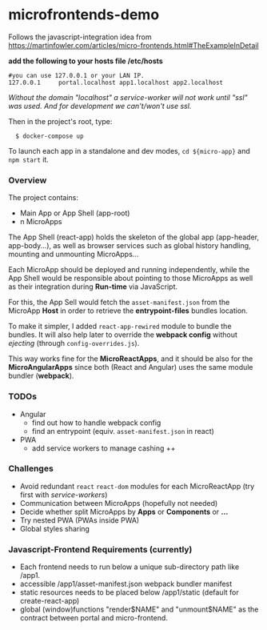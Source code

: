 # microfrontends-demo

Follows the javascript-integration idea from https://martinfowler.com/articles/micro-frontends.html#TheExampleInDetail

**add the following to your hosts file /etc/hosts**
````
#you can use 127.0.0.1 or your LAN IP.
127.0.0.1     portal.localhost app1.localhost app2.localhost
````
_Without the domain "localhost" a service-worker will not work until "ssl" was used. And for development we can't/won't use ssl._

Then in the project's root, type:

```
  $ docker-compose up
```

To launch each app in a standalone and dev modes, ``cd ${micro-app}`` and ``npm start`` it.

### Overview
The project contains:
 - Main App or App Shell (app-root)
 - n MicroApps
 
The App Shell (react-app) holds the skeleton of the global app (app-header, app-body...), as well as browser services such as global history handling, mounting and unmounting MicroApps...

Each MicroApp should be deployed and running independently, while the App Shell would be responsible about pointing to those MicroApps as well as their integration during **Run-time** via JavaScript.

For this, the App Sell would fetch the ``asset-manifest.json`` from the MicroApp **Host** in order to retrieve the **entrypoint-files** bundles location.

To make it simpler, I added ``react-app-rewired`` module to bundle the bundles.
It will also help later to override the **webpack config** without *ejecting* (through ``config-overrides.js``).

This way works fine for the **MicroReactApps**, and it should be also for the **MicroAngularApps** since both (React and Angular) uses the same module bundler (**webpack**). 

### TODOs
* Angular
  - find out how to handle webpack config
  - find an entrypoint (equiv. ``asset-manifest.json`` in react)
* PWA
  - add service workers to manage cashing ++

### Challenges
* Avoid redundant ``react`` ``react-dom`` modules for each MicroReactApp (try first with *service-workers*)
* Communication between MicroApps (hopefully not needed)
* Decide whether split MicroApps by **Apps** or **Components** or **...**
* Try nested PWA (PWAs inside PWA)
* Global styles sharing


### Javascript-Frontend Requirements (currently)

- Each frontend needs to run below a unique sub-directory path like /app1.
- accessible /app1/asset-manifest.json webpack bundler manifest 
- static resources needs to be placed below /app1/static (default for create-react-app)
- global (window)functions "render$NAME" and "unmount$NAME" as the contract between portal and micro-frontend.

